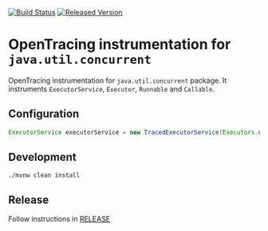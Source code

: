[![Build Status][ci-img]][ci] [![Released Version][maven-img]][maven]

# OpenTracing instrumentation for `java.util.concurrent`
OpenTracing instrumentation for `java.util.concurrent` package. It instruments `ExecutorService`, `Executor`,
`Runnable` and `Callable`.

## Configuration
```java
ExecutorService executorService = new TracedExecutorService(Executors.newFixedThreadPool(4), tracer);
```

## Development
```shell
./mvnw clean install
```

## Release
Follow instructions in [RELEASE](RELEASE.md)

   [ci-img]: https://travis-ci.org/opentracing-contrib/java-concurrent.svg?branch=master
   [ci]: https://travis-ci.org/opentracing-contrib/java-concurrent
   [maven-img]: https://img.shields.io/maven-central/v/io.opentracing.contrib/opentracing-concurrent.svg?maxAge=2592000
   [maven]: http://search.maven.org/#search%7Cga%7C1%7Copentracing-concurrent
